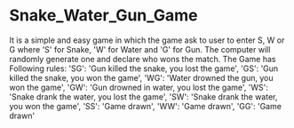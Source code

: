 # Snake_Water_Gun_Game

It is a simple and easy game in which the game ask to user to enter S, W or G where 'S' for Snake, 'W' for Water and 'G' for Gun. The computer will randomly generate one and declare who wons the match. The Game has Following rules:
  'SG': 'Gun killed the snake, you lost the game',
  'GS': 'Gun killed the snake, you won the game',
  'WG': 'Water drowned the gun, you won the game',
  'GW': 'Gun drowned in water, you lost the game',
  'WS': 'Snake drank the water, you lost the game',
  'SW': 'Snake drank the water, you won the game',
  'SS': 'Game drawn',
  'WW': 'Game drawn',
  'GG': 'Game drawn'
  
